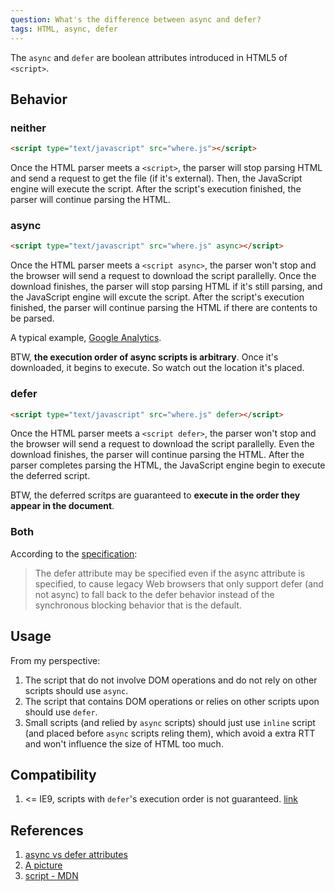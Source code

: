 ```yaml
---
question: What's the difference between async and defer?
tags: HTML, async, defer
---
```


The `async` and `defer` are boolean attributes introduced in HTML5 of `<script>`.

## Behavior

### neither

```html
<script type="text/javascript" src="where.js"></script>
```

Once the HTML parser meets a `<script>`, the parser will stop parsing HTML and send a request to get the file (if it's external). Then, the JavaScript engine will execute the script. After the script's execution finished, the parser will continue parsing the HTML.

### async

```html
<script type="text/javascript" src="where.js" async></script>
```

Once the HTML parser meets a `<script async>`, the parser won't stop and the browser will send a request to download the script parallelly. Once the download finishes, the parser will stop parsing HTML if it's still parsing, and the JavaScript engine will excute the script. After the script's execution finished, the parser will continue parsing the HTML if there are contents to be parsed.

A typical example, [Google Analytics](https://www.google.com/analytics/).

BTW, **the execution order of async scripts is arbitrary**. Once it's downloaded, it begins to execute. So watch out the location it's placed.

### defer

```html
<script type="text/javascript" src="where.js" defer></script>
```

Once the HTML parser meets a `<script defer>`, the parser won't stop and the browser will send a request to download the script parallelly. Even the download finishes, the parser will continue parsing the HTML. After the parser completes parsing the HTML, the JavaScript engine begin to execute the deferred script.

BTW, the deferred scritps are guaranteed to **execute in the order they appear in the document**.

### Both

According to the [specification](https://www.w3.org/TR/html5/scripting-1.html#attr-script-async):

> The defer attribute may be specified even if the async attribute is specified, to cause legacy Web browsers that only support defer (and not async) to fall back to the defer behavior instead of the synchronous blocking behavior that is the default.

## Usage

From my perspective:

1. The script that do not involve DOM operations and do not rely on other scripts should use `async`.
2. The script that contains DOM operations or relies on other scripts upon should use `defer`.
3. Small scripts (and relied by `async` scripts) should just use `inline` script (and placed before `async` scripts reling them), which avoid a extra RTT and won't influence the size of HTML too much.

## Compatibility

1. <= IE9, scripts with `defer`'s execution order is not guaranteed. [link](https://github.com/h5bp/lazyweb-requests/issues/42)

## References

1. [async vs defer attributes](http://www.growingwiththeweb.com/2014/02/async-vs-defer-attributes.html)
2. [A picture](http://peter.sh/wp-content/uploads/2010/09/execution2.jpg)
3. [script - MDN](https://developer.mozilla.org/en-US/docs/Web/HTML/Element/script)
